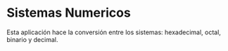# Sistemas Numericos

Esta aplicación hace la conversión entre los sistemas: hexadecimal, octal, binario y decimal.
